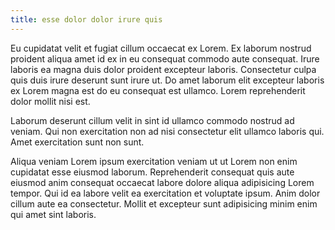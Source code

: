 ```yaml
---
title: esse dolor dolor irure quis
---
```


Eu cupidatat velit et fugiat cillum occaecat ex Lorem. Ex laborum nostrud proident aliqua amet id ex in eu consequat commodo aute consequat. Irure laboris ea magna duis dolor proident excepteur laboris. Consectetur culpa quis duis irure deserunt sunt irure ut. Do amet laborum elit excepteur laboris ex Lorem magna est do eu consequat est ullamco. Lorem reprehenderit dolor mollit nisi est.

Laborum deserunt cillum velit in sint id ullamco commodo nostrud ad veniam. Qui non exercitation non ad nisi consectetur elit ullamco laboris qui. Amet exercitation sunt non sunt.

Aliqua veniam Lorem ipsum exercitation veniam ut ut Lorem non enim cupidatat esse eiusmod laborum. Reprehenderit consequat quis aute eiusmod anim consequat occaecat labore dolore aliqua adipisicing Lorem tempor. Qui id ea labore velit ea exercitation et voluptate ipsum. Anim dolor cillum aute ea consectetur. Mollit et excepteur sunt adipisicing minim enim qui amet sint laboris.